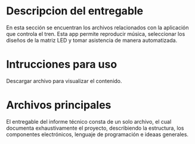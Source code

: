 # Descripcion del entregable
En esta sección se encuentran los archivos relacionados con la aplicación que controla el tren. Esta app permite reproducir música, seleccionar los diseños de la matriz LED y tomar asistencia de manera automatizada.

# Intrucciones para uso
Descargar archivo para visualizar el contenido.

# Archivos principales
El entregable del informe técnico consta de un solo archivo, el cual documenta exhaustivamente el proyecto, describiendo la estructura, los componentes electrónicos, lenguaje de programación e ideaas generales.
